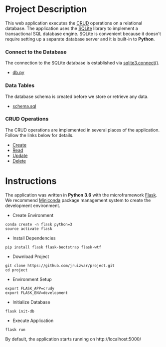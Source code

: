 # Project Description
This web application executes the [CRUD](https://en.wikipedia.org/wiki/Create,_read,_update_and_delete) operations on a relational database. The application uses the [SQLite](https://sqlite.org/about.html) library to implement a transactional SQL database engine. SQLite is convenient because it doesn't require setting up a separate database server and it is built-in to **Python**.

### Connect to the Database
The connection to the SQLite database is established via [sqlite3.connect()](https://docs.python.org/3/library/sqlite3.html#sqlite3.connect). 

- [db.py](crudy/db.py#L10-L13)

### Data Tables
The database schema is created before we store or retrieve any data.

- [schema.sql](crudy/schema.sql)

### CRUD Operations
The CRUD operations are implemented in several places of the application. Follow the links below for details.

- [Create](https://github.com/jruizvar/project/blob/master/crudy/main.py#L32)
- [Read](https://github.com/jruizvar/project/blob/master/crudy/main.py#L21)
- [Update](https://github.com/jruizvar/project/blob/master/crudy/main.py#L49)
- [Delete](https://github.com/jruizvar/project/blob/master/crudy/main.py#L61)

# Instructions
The application was written in **Python 3.6** with the microframework [Flask](http://flask.pocoo.org). We recommend [Miniconda](https://conda.io/miniconda.html) package management system to create the development environment.

- Create Environment
```
conda create -n flask python=3
source activate flask
```

- Install Dependencies

```
pip install flask flask-bootstrap flask-wtf
``` 

- Download Project
```
git clone https://github.com/jruizvar/project.git
cd project
```

- Environment Setup
```
export FLASK_APP=crudy
export FLASK_ENV=development
```

- Initialize Database
```
flask init-db
```

- Execute Application
```
flask run
```

By default, the application starts running on http://localhost:5000/
